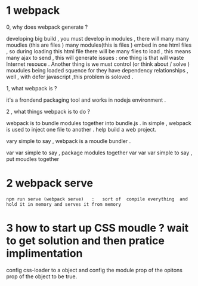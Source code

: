  # 1 webpack 
 
 0, why does webpack generate ?  

  developing big build , you must develop in  modules ,  there will many many moudles (this are files ) many  modules(this is files ) embed in one html files ,  so  during loading this html file there will be many files to load , this means many ajax to send ,  this will generate issues  :  one thing is that will waste  Internet resouce   . Another thing is we must control (or think about / solve  )  moudules being loaded squence  for they have dependency relationships , well , with defer javascript ,this problem is soloved  . 
 
 1, what  webpack is ?  

 it's a frondend  packaging  tool  and  works  in nodejs environment .  

 2 , what things  webpack  is to do ? 

  webpack is to bundle modules together  into bundle.js .  in simple ,  webpack is used to inject one file to another .   help build a web project. 

   vary simple to say ,  webpack is a moudle bundler . 

   var var simple to say ,   package modules together 
   var var var simple to say ,  put moudles together 


# 2  webpack serve 
    npm run serve (webpack serve)   :   sort of  compile everything  and hold it in memory and serves it from memory 

# 3 how to start up  CSS moudle ?  wait to get solution and then pratice implimentation 

config css-loader to a object   and  config the module prop  of the opitons prop of the object  to be true. 



